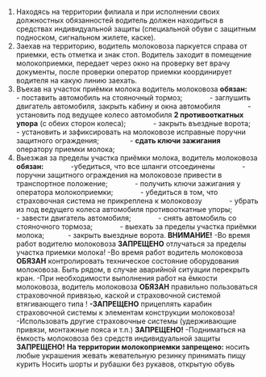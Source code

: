﻿1. Находясь на территории филиала и при исполнении своих должностных обязанностей водитель должен находиться в средствах индивидуальной защиты (специальной обуви с защитным подноском, сигнальном жилете, каске).
1. Заехав на территорию, водитель молоковоза паркуется справа от  приемки, есть отметка и знак стоп. Водитель заходит в помещение молокоприемки, передает через окно на проверку вет врачу документы, после проверки оператор приемки координирует водителя на какую линию заехать.
1. Въехав на участок приёмки молока водитель молоковоза **обязан:**
`       `- поставить автомобиль на стояночный тормоз;
`       `- заглушить двигатель автомобиля, закрыть кабину и окна автомобиля
`       `- установить под ведущее колесо автомобиля **2 противооткатных упора** (с обеих сторон колеса);
`       `- закрыть въездные ворота;
`       `- установить и зафиксировать на молоковозе исправные поручни защитного ограждения;
`        `- **сдать ключи зажигания** оператору приемки молока;
5. Выезжая за пределы участка приёмки молока, водитель молоковоза **обязан:**
`       `-убедиться, что все шланги отсоединены
`       `- поручни защитного ограждения на молоковозе привести в транспортное положение;
`       `- получить ключи зажигания у оператора молокоприемки;
`       `- убедиться в том, что страховочная система не прикреплена к молоковозу
`       `- убрать из под ведущего колеса автомобиля противооткатные упоры;
`       `- завести двигатель автомобиля;
`       `- снять автомобиль со стояночного тормоза;
`       `- выехать за пределы участка приёмки молока;
`      `- закрыть выездные ворота.
**ВНИМАНИЕ!** 
-Во время работ водителю молоковоза **ЗАПРЕЩЕНО** отлучаться за пределы участка приемки молока!
-Во время работ водитель молоковоза **ОБЯЗАН** контролировать техническое состояние оборудования молоковоза. Быть рядом, в случае аварийной ситуации перекрыть кран.
-При необходимости выполнения работ на ёмкости молоковоза, водитель молоковоза **ОБЯЗАН** правильно пользоваться страховочной привязью, каской и страховочной системой втягивающего типа !
**-ЗАПРЕЩЕНО** прицеплять карабин страховочной системы к элементам конструкции молоковоза!
-Использовать другие страховочные системы (удерживающие привязи, монтажные пояса и т.п.) **ЗАПРЕЩЕНО!**
-Подниматься на ёмкость молоковоза без средств индивидуальной защиты **ЗАПРЕЩЕНО!**
**На территории молокоприемки запрещено:**
носить любые украшения
жевать жевательную резинку
принимать пищу
курить 
Носить шорты и рубашки без рукавов, открытую обувь
